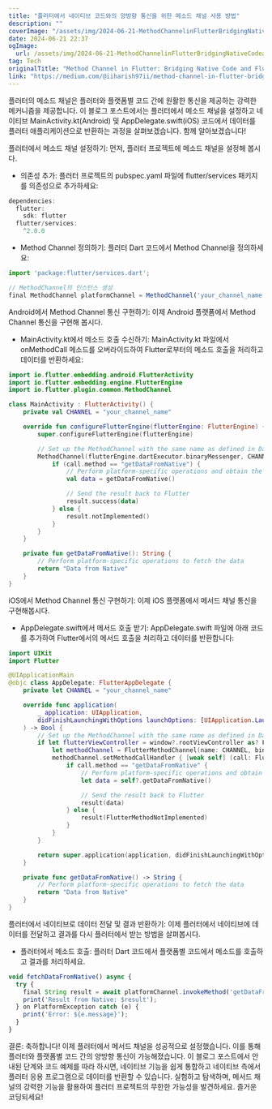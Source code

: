 ```yaml
---
title: "플러터에서 네이티브 코드와의 양방향 통신을 위한 메소드 채널 사용 방법"
description: ""
coverImage: "/assets/img/2024-06-21-MethodChannelinFlutterBridgingNativeCodeandFlutterwithTwo-WayCommunication_0.png"
date: 2024-06-21 22:37
ogImage: 
  url: /assets/img/2024-06-21-MethodChannelinFlutterBridgingNativeCodeandFlutterwithTwo-WayCommunication_0.png
tag: Tech
originalTitle: "Method Channel in Flutter: Bridging Native Code and Flutter with Two-Way Communication"
link: "https://medium.com/@iiharish97ii/method-channel-in-flutter-bridging-native-code-and-flutter-with-two-way-communication-788d1e91c8c1"
---
```



플러터의 메소드 채널은 플러터와 플랫폼별 코드 간에 원활한 통신을 제공하는 강력한 메커니즘을 제공합니다. 이 블로그 포스트에서는 플러터에서 메소드 채널을 설정하고 네이티브 MainActivity.kt(Android) 및 AppDelegate.swift(iOS) 코드에서 데이터를 플러터 애플리케이션으로 반환하는 과정을 살펴보겠습니다. 함께 알아보겠습니다!

플러터에서 메소드 채널 설정하기: 먼저, 플러터 프로젝트에 메소드 채널을 설정해 봅시다.

- 의존성 추가: 플러터 프로젝트의 pubspec.yaml 파일에 flutter/services 패키지를 의존성으로 추가하세요:

```js
dependencies:
  flutter:
    sdk: flutter
  flutter/services:
    ^2.0.0
```

<div class="content-ad"></div>

- Method Channel 정의하기: 플러터 Dart 코드에서 Method Channel을 정의하세요:

```js
import 'package:flutter/services.dart';

// MethodChannel의 인스턴스 생성
final MethodChannel platformChannel = MethodChannel('your_channel_name');
```

Android에서 Method Channel 통신 구현하기: 이제 Android 플랫폼에서 Method Channel 통신을 구현해 봅시다.

- MainActivity.kt에서 메소드 호출 수신하기: MainActivity.kt 파일에서 onMethodCall 메소드를 오버라이드하여 Flutter로부터의 메소드 호출을 처리하고 데이터를 반환하세요:

<div class="content-ad"></div>

```kotlin
import io.flutter.embedding.android.FlutterActivity
import io.flutter.embedding.engine.FlutterEngine
import io.flutter.plugin.common.MethodChannel

class MainActivity : FlutterActivity() {
    private val CHANNEL = "your_channel_name"

    override fun configureFlutterEngine(flutterEngine: FlutterEngine) {
        super.configureFlutterEngine(flutterEngine)

        // Set up the MethodChannel with the same name as defined in Dart
        MethodChannel(flutterEngine.dartExecutor.binaryMessenger, CHANNEL).setMethodCallHandler { call, result ->
            if (call.method == "getDataFromNative") {
                // Perform platform-specific operations and obtain the result
                val data = getDataFromNative()

                // Send the result back to Flutter
                result.success(data)
            } else {
                result.notImplemented()
            }
        }
    }

    private fun getDataFromNative(): String {
        // Perform platform-specific operations to fetch the data
        return "Data from Native"
    }
}
```

iOS에서 Method Channel 통신 구현하기: 이제 iOS 플랫폼에서 메서드 채널 통신을 구현해봅시다.

- AppDelegate.swift에서 메서드 호출 받기: AppDelegate.swift 파일에 아래 코드를 추가하여 Flutter에서의 메서드 호출을 처리하고 데이터를 반환합니다:

```swift
import UIKit
import Flutter

@UIApplicationMain
@objc class AppDelegate: FlutterAppDelegate {
    private let CHANNEL = "your_channel_name"

    override func application(
        _ application: UIApplication,
        didFinishLaunchingWithOptions launchOptions: [UIApplication.LaunchOptionsKey: Any]?
    ) -> Bool {
        // Set up the MethodChannel with the same name as defined in Dart
        if let flutterViewController = window?.rootViewController as? FlutterViewController {
            let methodChannel = FlutterMethodChannel(name: CHANNEL, binaryMessenger: flutterViewController.binaryMessenger)
            methodChannel.setMethodCallHandler { [weak self] (call: FlutterMethodCall, result: FlutterResult) in
                if call.method == "getDataFromNative" {
                    // Perform platform-specific operations and obtain the result
                    let data = self?.getDataFromNative()

                    // Send the result back to Flutter
                    result(data)
                } else {
                    result(FlutterMethodNotImplemented)
                }
            }
        }

        return super.application(application, didFinishLaunchingWithOptions: launchOptions)
    }

    private func getDataFromNative() -> String {
        // Perform platform-specific operations to fetch the data
        return "Data from Native"
    }
}
```

<div class="content-ad"></div>

플러터에서 네이티브로 데이터 전달 및 결과 반환하기: 이제 플러터에서 네이티브에 데이터를 전달하고 결과를 다시 플러터에서 받는 방법을 살펴봅시다.

- 플러터에서 메소드 호출: 플러터 Dart 코드에서 플랫폼별 코드에서 메소드를 호출하고 결과를 처리하세요.

```js
void fetchDataFromNative() async {
  try {
    final String result = await platformChannel.invokeMethod('getDataFromNative');
    print('Result from Native: $result');
  } on PlatformException catch (e) {
    print('Error: ${e.message}');
  }
}
```

결론: 축하합니다! 이제 플러터에서 메서드 채널을 성공적으로 설정했습니다. 이를 통해 플러터와 플랫폼별 코드 간의 양방향 통신이 가능해졌습니다. 이 블로그 포스트에서 안내된 단계와 코드 예제를 따라 하시면, 네이티브 기능을 쉽게 통합하고 네이티브 측에서 플러터 응용 프로그램으로 데이터를 반환할 수 있습니다. 실험하고 탐색하며, 메서드 채널의 강력한 기능을 활용하여 플러터 프로젝트의 무한한 가능성을 발견하세요. 즐거운 코딩되세요!